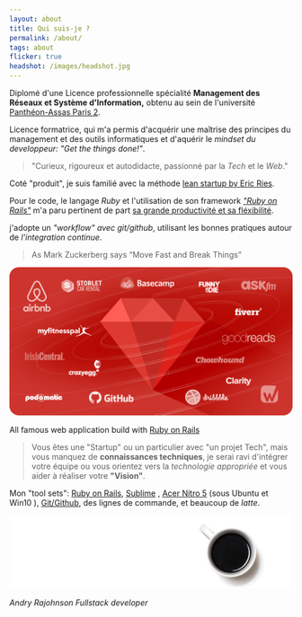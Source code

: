 ```yaml
---
layout: about
title: Qui suis-je ?
permalink: /about/
tags: about
flicker: true
headshot: /images/headshot.jpg
---
```



Diplomé d'une Licence professionnelle spécialité **Management des Réseaux et Système d'Information,** obtenu au sein de l'université [Panthéon-Assas Paris 2](https://www.u-paris2.fr). 

Licence formatrice, qui m'a permis d'acquérir une maîtrise des principes du management et des outils informatiques et d'aquérir le *mindset du developpeur: "Get the things done!"*.


>"Curieux, rigoureux et autodidacte, passionné par la *Tech* et le *Web*."

Coté "produit", je suis familié avec la méthode [lean startup by Eric Ries](http://theleanstartup.com/).

Pour le code, le langage *Ruby* et l'utilisation de son framework [*"Ruby on Rails"*](https://rubyonrails.org/) m'a paru pertinent de part [sa grande productivité et sa fléxibilité](https://rajohnson-andry.tk/developper/skills/2019/05/03/ruby-on-rails/).

 j'adopte un *"workflow" avec git/github*, utilisant les bonnes pratiques autour de *l'integration continue*.

 > As Mark Zuckerberg says “Move Fast and Break Things”


![rails](/images/rails.png)
<footer>All famous web application build with <a href="https://rubyonrails.org/">Ruby on Rails</a></footer>




>Vous êtes une "Startup" ou un particulier avec "un projet Tech", mais vous manquez de **connaissances techniques**, je serai ravi d'intégrer votre équipe ou vous orientez vers la *technologie appropriée* et vous aider à réaliser votre **"Vision"**.

Mon "tool sets": [Ruby on Rails](https://rubyonrails.org/), [Sublime](https://www.sublimetext.com/3) , [Acer Nitro 5](https://fr-store.acer.com/nitro-5-ordinateur-portable-an515-51-noir?gclid=Cj0KCQjwh6XmBRDRARIsAKNInDGPRr4FTvpxXL1_g60gNICZaKxeRXDWG9x0E-vDAcnTdeFbEJQwT_AaArCsEALw_wcB&gclsrc=aw.ds) (sous Ubuntu et Win10 ), [Git/Github](https://github.com/andryjohn), des lignes de commande, et beaucoup de *latte*.


![tool](/images/cerise.png)


<footer>
	<cite title="author"> Andry Rajohnson Fullstack developer</cite>
</footer>


<style>
.post-header,{
  text-align: center; /* Want the About Page header to be in the middle */
  
}
</style>

